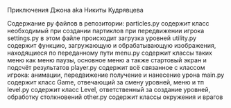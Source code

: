 Приключения Джона aka Никиты Кудрявцева

Содержание py файлов в репозитории:
particles.py содержит класс необходимый 
при создании партиклов при передвижении игрока
settings.py в этом файле происходит загрузка 
уровней
utility.py содержит функцию, загружающую и обрабатывающую
изображения, находящиеся по переданному пути
menu.py содержит классы таких меню как меню паузы, основное меню
а также стартовый экран и подсчёт результатов
player.py содержит всё связанное с классом игрока:
анимации, передвижение получение и нанесение урона
main.py содержит класс Game, отвечающий за смену уровней, меню и тп
level.py содержит класс Level, ответственный за создание уровней, обработку столкновений
other.py содержит классы окружения и врагов
